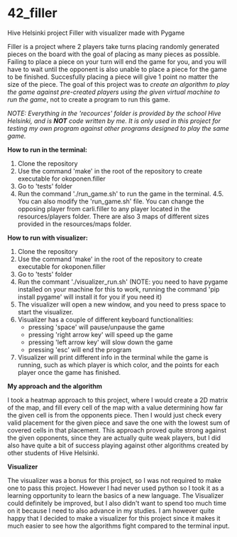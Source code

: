 # 42_filler
Hive Helsinki project Filler with visualizer made with Pygame

Filler is a project where 2 players take turns placing randomly generated pieces on the board with the goal of placing as many pieces as possible. Failing to place a piece on your turn will end the game for you, and you will have to wait until the opponent is also unable to place a piece for the game to be finished. Succesfully placing a piece will give 1 point no matter the size of the piece. The goal of this project was to _create an algorithm to play the game against pre-created players using the given virtual machine to run the game_, not to create a program to run this game.

_NOTE: Everything in the 'recources' folder is provided by the school Hive Helsinki, and is **NOT** code written by me. It is only used in this project for testing my own program against other programs designed to play the same game._

**How to run in the terminal:**
1. Clone the repository
2. Use the command 'make' in the root of the repository to create executable for okoponen.filler
3. Go to 'tests' folder
4. Run the command './run_game.sh' to run the game in the terminal.
4.5. You can also modify the 'run_game.sh' file. You can change the opposing player from carli.filler to any player located in the resources/players folder. There are also 3 maps of different sizes provided in the resources/maps folder.

**How to run with visualizer:**
1. Clone the repository
2. Use the command 'make' in the root of the repository to create executable for okoponen.filler
3. Go to 'tests' folder
4. Run the commant './visualizer_run.sh' (NOTE: you need to have pygame installed on your machine for this to work, running the command 'pip install pygame' will install it for you if you need it)
5. The visualizer will open a new window, and you need to press space to start the visualizer.
6. Visualizer has a couple of different keyboard functionalities:
      - pressing 'space' will pause/unpause the game
      - pressing 'right arrow key' will speed up the game
      - pressing 'left arrow key' will slow down the game
      - pressing 'esc' will end the program
7. Visualizer will print different info in the terminal while the game is running, such as which player is which color, and the points for each player once the game has finished.


**My approach and the algorithm**

I took a heatmap approach to this project, where I would create a 2D matrix of the map, and fill every cell of the map with a value determining how far the given cell is from the opponents piece. Then I would just check every valid placement for the given piece and save the one with the lowest sum of covered cells in that placement. This approach proved quite strong against the given opponents, since they are actually quite weak players, but I did also have quite a bit of success playing against other algorithms created by other students of Hive Helsinki.

**Visualizer**

The visualizer was a bonus for this project, so I was not required to make one to pass this project. However I had never used python so I took it as a learning opportunity to learn the basics of a new language. The Visualizer could definitely be improved, but I also didn't want to spend too much time on it because I need to also advance in my studies. I am however quite happy that I decided to make a visualizer for this project since it makes it much easier to see how the algorithms fight compared to the terminal input. 
